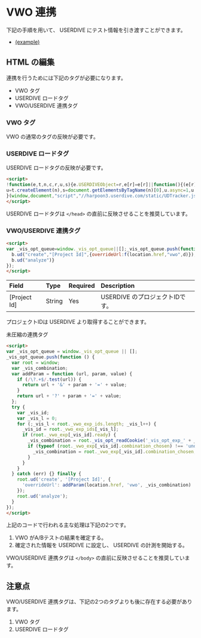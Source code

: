 # VWO 連携

下記の手順を用いて、 USERDIVE にテスト情報を引き渡すことができます。

- [(example)](https://finder3.userdive.com/examples/integration/vwo/)

## HTML の編集

連携を行うためには下記のタグが必要になります。

- VWO タグ
- USERDIVE ロードタグ
- VWO/USERDIVE 連携タグ

### VWO タグ

VWO の通常のタグの反映が必要です。

### USERDIVE ロードタグ

USERDIVE ロードタグの反映が必要です。

```html
<script>
!function(e,t,n,c,r,u,s){e.USERDIVEObject=r,e[r]=e[r]||function(){(e[r].queue=e[r].queue||[]).push(arguments)},
u=t.createElement(n),s=document.getElementsByTagName(n)[0],u.async=1,u.src=c,s.parentNode.insertBefore(u,s)
}(window,document,"script","//harpoon3.userdive.com/static/UDTracker.js?" + new Date().getTime(),"ud");
</script>
```

USERDIVE ロードタグは `</head>` の直前に反映させることを推奨しています。

### VWO/USERDIVE 連携タグ

```html
<script>
var _vis_opt_queue=window._vis_opt_queue||[];_vis_opt_queue.push(function(){var b=window;var d;var f=function(g,i,h){if(/\?.+$/.test(g)){return g+"&"+i+"="+h}return g+"?"+i+"="+h};try{var a;var e=0;for(;e<b._vwo_exp_ids.length;e++){a=b._vwo_exp_ids[e];if(b._vwo_exp[a].ready){d=b._vis_opt_readCookie("_vis_opt_exp_"+a+"_combi");if(typeof(b._vwo_exp[a].combination_chosen)!=="undefined"){d=b._vwo_exp[a].combination_chosen}}}}catch(c){}finally{
  b.ud("create","[Project Id]",{overrideUrl:f(location.href,"vwo",d)});
  b.ud("analyze")}
});
</script>
```

| Field        | Type   | Required | Description                     |
|:-------------|:-------|:---------|:--------------------------------|
| [Project Id] | String | Yes      | USERDIVE のプロジェクトIDです。 |

プロジェクトIDは USERDIVE より取得することができます。

未圧縮の連携タグ

```html
<script>
var _vis_opt_queue = window._vis_opt_queue || [];
_vis_opt_queue.push(function () {
  var root = window;
  var _vis_combination;
  var addParam = function (url, param, value) {
    if (/\?.+$/.test(url)) {
      return url + '&' + param + '=' + value;
    }
    return url + '?' + param + '=' + value;
  };
  try {
    var _vis_id;
    var _vis_l = 0;
    for (;_vis_l < root._vwo_exp_ids.length; _vis_l++) {
      _vis_id = root._vwo_exp_ids[_vis_l];
      if (root._vwo_exp[_vis_id].ready) {
        _vis_combination = root._vis_opt_readCookie('_vis_opt_exp_' + _vis_id + '_combi');
        if (typeof (root._vwo_exp[_vis_id].combination_chosen) !== 'undefined') {
          _vis_combination = root._vwo_exp[_vis_id].combination_chosen;
        }
      }
    }
  } catch (err) {} finally {
    root.ud('create', '[Project Id]', {
      'overrideUrl': addParam(location.href, 'vwo', _vis_combination)
    });
    root.ud('analyze');
  }
});
</script>
```

上記のコードで行われる主な処理は下記の2つです。

1. VWO がA/Bテストの結果を確定する。
1. 確定された情報を USERDIVE に設定し、 USERDIVE の計測を開始する。

VWO/USERDIVE 連携タグは `</body>` の直前に反映させることを推奨しています。

## 注意点

VWO/USERDIVE 連携タグは、下記の2つのタグよりも後に存在する必要があります。

1. VWO タグ
1. USERDIVE ロードタグ
